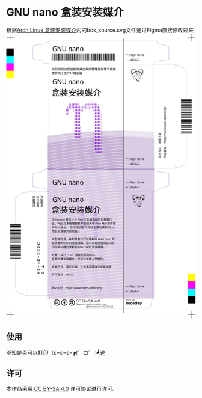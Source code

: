 # GNU nano 盒装安装媒介

根据[Arch Linux 盒装安装媒介](https://github.com/Isoheptane/arch-media-box)内的box_source.svg文件通过Figma直接修改过来
![GNU nano 盒装安装媒介](GNUnano-media-box.svg "GNUnano-media-box")
## 使用
不知是否可以打印（ε=ε=ε=┏(゜ロ゜;)┛逃
## 许可
本作品采用 [CC BY-SA 4.0](https://creativecommons.org/licenses/by-sa/4.0/) 许可协议进行许可。 